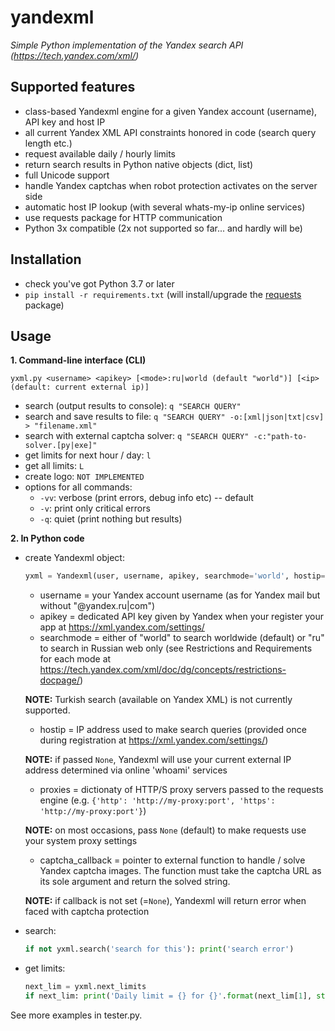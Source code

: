 # yandexml
*Simple Python implementation of the Yandex search API (https://tech.yandex.com/xml/)*

## Supported features
* class-based Yandexml engine for a given Yandex account (username), API key and host IP
* all current Yandex XML API constraints honored in code (search query length etc.)
* request available daily / hourly limits
* return search results in Python native objects (dict, list)
* full Unicode support
* handle Yandex captchas when robot protection activates on the server side
* automatic host IP lookup (with several whats-my-ip online services)
* use requests package for HTTP communication
* Python 3x compatible (2x not supported so far... and hardly will be)

## Installation
* check you've got Python 3.7 or later
* `pip install -r requirements.txt` (will install/upgrade the [requests](https://2.python-requests.org/en/master/) package)

## Usage

**1. Command-line interface (CLI)**

```
yxml.py <username> <apikey> [<mode>:ru|world (default "world")] [<ip> (default: current external ip)]
```

* search (output results to console):
`q "SEARCH QUERY"`
* search and save results to file:
`q "SEARCH QUERY" -o:[xml|json|txt|csv] > "filename.xml"`
* search with external captcha solver:
`q "SEARCH QUERY" -c:"path-to-solver.[py|exe]"`
* get limits for next hour / day:
`l`
* get all limits:
`L`
* create logo:
`NOT IMPLEMENTED`
* options for all commands:
	* `-vv`: verbose (print errors, debug info etc) -- default
	* `-v`: print only critical errors
	* `-q`: quiet (print nothing but results)
		
**2. In Python code**

* create Yandexml object:
    ```python
    yxml = Yandexml(user, username, apikey, searchmode='world', hostip=None, proxies=None, captcha_callback=None)
    ```
    * username = your Yandex account username (as for Yandex mail but without "@yandex.ru|com")
    * apikey = dedicated API key given by Yandex when your register your app at https://xml.yandex.com/settings/
    * searchmode = either of "world" to search worldwide (default) or "ru" to search in Russian web only (see Restrictions and Requirements for each mode at https://tech.yandex.com/xml/doc/dg/concepts/restrictions-docpage/)
    
	**NOTE:** Turkish search (available on Yandex XML) is not currently supported.
    * hostip = IP address used to make search queries (provided once during registration at https://xml.yandex.com/settings/)
    
	**NOTE:** if passed `None`, Yandexml will use your current external IP address determined via online 'whoami' services
    * proxies = dictionaty of HTTP/S proxy servers passed to the requests engine (e.g. `{'http': 'http://my-proxy:port', 'https': 'http://my-proxy:port'}`)
    
	**NOTE:** on most occasions, pass `None` (default) to make requests use your system proxy settings
    * captcha_callback = pointer to external function to handle / solve Yandex captcha images.
    The function must take the captcha URL as its sole argument and return the solved string.
    
	**NOTE:** if callback is not set (=`None`), Yandexml will return error when faced with captcha protection
* search:
    ```python
	if not yxml.search('search for this'): print('search error')
	```
* get limits:
    ```python
	next_lim = yxml.next_limits 
    if next_lim: print('Daily limit = {} for {}'.format(next_lim[1], str(next_lim[0])))
    ```
	
See more examples in tester.py.